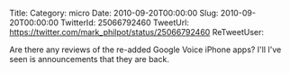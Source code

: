 Title: 
Category: micro
Date: 2010-09-20T00:00:00
Slug: 2010-09-20T00:00:00
TwitterId: 25066792460
TweetUrl: https://twitter.com/mark_philpot/status/25066792460
ReTweetUser: 

Are there any reviews of the re-added Google Voice iPhone apps? I'll I've seen is announcements that they are back.